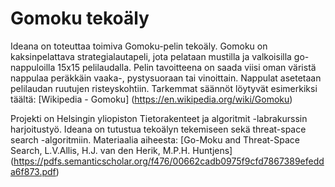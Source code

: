 # Gomoku tekoäly
Ideana on toteuttaa toimiva Gomoku-pelin tekoäly. Gomoku on kaksinpelattava strategialautapeli, jota pelataan mustilla ja valkoisilla go-nappuloilla 15x15 pelilaudalla. Pelin tavoitteena on saada viisi oman väristä nappulaa peräkkäin vaaka-, pystysuoraan tai vinoittain. Nappulat asetetaan pelilaudan ruutujen risteyskohtiin.
Tarkemmat säännöt löytyvät esimerkiksi täältä: [Wikipedia - Gomoku] (https://en.wikipedia.org/wiki/Gomoku)

Projekti on Helsingin yliopiston Tietorakenteet ja algoritmit -labrakurssin harjoitustyö. Ideana on tutustua tekoälyn tekemiseen sekä threat-space search -algoritmiin.
Materiaalia aiheesta: [Go-Moku and Threat-Space Search, L.V.Allis, H.J. van den Herik, M.P.H. Huntjens] (https://pdfs.semanticscholar.org/f476/00662cadb0975f9cfd7867389efedda6f873.pdf)
